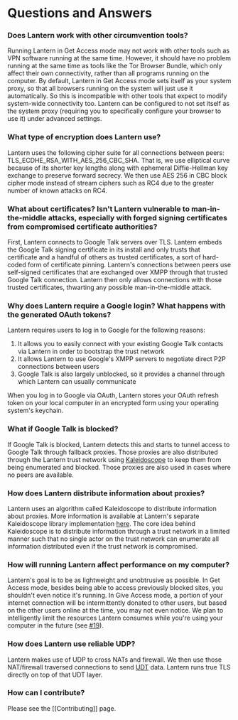 # Questions and Answers

### <a name="other-circumvention-tools"/> Does Lantern work with other circumvention tools?

Running Lantern in Get Access mode may not work with other tools such as VPN software running at the same time. However, it should have no problem running at the same time as tools like the Tor Browser Bundle, which only affect their own connectivity, rather than all programs running on the computer. By default, Lantern in Get Access mode sets itself as your system proxy, so that all browsers running on the system will just use it automatically. So this is incompatible with other tools that expect to modify system-wide connectivity too. Lantern can be configured to not set itself as the system proxy (requiring you to specifically configure your browser to use it) under advanced settings.

### <a name="encryption"/> What type of encryption does Lantern use?

Lantern uses the following cipher suite for all connections between peers: TLS_ECDHE_RSA_WITH_AES_256_CBC_SHA. That is, we use elliptical curve because of its shorter key lengths along with ephemeral Diffie-Hellman key exchange to preserve forward secrecy. We then use AES 256 in CBC block cipher mode instead of stream ciphers such as RC4 due to the greater number of known attacks on RC4. 

### <a name="certificates"/> What about certificates? Isn't Lantern vulnerable to man-in-the-middle attacks, especially with forged signing certificates from compromised certificate authorities?

First, Lantern connects to Google Talk servers over TLS. Lantern embeds the Google Talk signing certificate in its install and only trusts that certificate and a handful of others as trusted certificates, a sort of hard-coded form of certificate pinning. Lantern's connections between peers use self-signed certificates that are exchanged over XMPP through that trusted Google Talk connection. Lantern then only allows connections with those trusted certificates, thwarting any possible man-in-the-middle attack.

### <a name="google"/> Why does Lantern require a Google login? What happens with the generated OAuth tokens?

Lantern requires users to log in to Google for the following reasons:

1. It allows you to easily connect with your existing Google Talk contacts via Lantern in order to bootstrap the trust network
2. It allows Lantern to use Google's XMPP servers to negotiate direct P2P connections between users
3. Google Talk is also largely unblocked, so it provides a channel through which Lantern can usually communicate

When you log in to Google via OAuth, Lantern stores your OAuth refresh token on your local computer in an encrypted form using your operating system's keychain.

### <a name="fallback"/> What if Google Talk is blocked?
If Google Talk is blocked, Lantern detects this and starts to tunnel access to Google Talk through fallback proxies. Those proxies are also distributed through the Lantern trust network using <a href="#-kscope">Kaleidoscope</a> to keep them from being enumerated and blocked. Those proxies are also used in cases where no peers are available.

### <a name="kscope"/> How does Lantern distribute information about proxies?
Lantern uses an algorithm called Kaleidoscope to distribute information about proxies. More information is available at Lantern's separate Kaleidoscope library implementation [here](https://github.com/getlantern/kaleidoscope). The core idea behind Kaleidoscope is to distribute information through a trust network in a limited manner such that no single actor on the trust network can enumerate all information distributed even if the trust network is compromised.

### <a name="performance"/> How will running Lantern affect performance on my computer?

Lantern's goal is to be as lightweight and unobtrusive as possible. In Get Access
mode, besides being able to access previously blocked sites, you shouldn't even notice it's running. In Give
Access mode, a portion of your internet connection will be
intermittently donated to other users, but based on the other users online
at the time, you may not even notice. We plan to intelligently limit the
resources Lantern consumes while you're using your computer in the future (see
[#19](https://github.com/getlantern/lantern/issues/19)).

### <a name="udp"/> How does Lantern use reliable UDP?
Lantern makes use of UDP to cross NATs and firewall. We then use those NAT/firewall traversed connections to send [UDT](http://udt.sourceforge.net/) data. Lantern runs true TLS directly on top of that UDT layer.


### <a name="contributing"/> How can I contribute?

Please see the [[Contributing]] page.